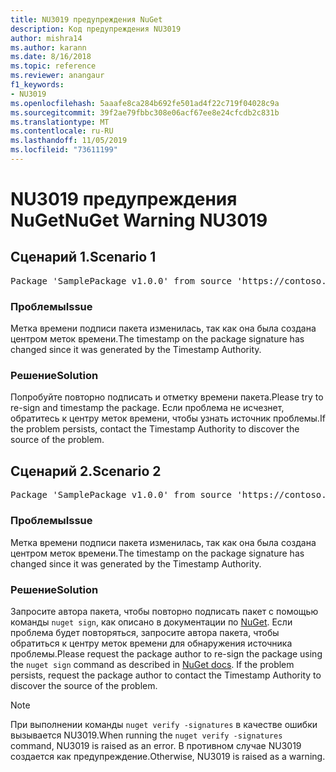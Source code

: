 ```yaml
---
title: NU3019 предупреждения NuGet
description: Код предупреждения NU3019
author: mishra14
ms.author: karann
ms.date: 8/16/2018
ms.topic: reference
ms.reviewer: anangaur
f1_keywords:
- NU3019
ms.openlocfilehash: 5aaafe8ca284b692fe501ad4f22c719f04028c9a
ms.sourcegitcommit: 39f2ae79fbbc308e06acf67ee8e24cfcdb2c831b
ms.translationtype: MT
ms.contentlocale: ru-RU
ms.lasthandoff: 11/05/2019
ms.locfileid: "73611199"
---
```

# <a name="nuget-warning-nu3019"></a><span data-ttu-id="ec3c2-103">NU3019 предупреждения NuGet</span><span class="sxs-lookup"><span data-stu-id="ec3c2-103">NuGet Warning NU3019</span></span>

## <a name="scenario-1"></a><span data-ttu-id="ec3c2-104">Сценарий 1.</span><span class="sxs-lookup"><span data-stu-id="ec3c2-104">Scenario 1</span></span>

<pre>Package 'SamplePackage v1.0.0' from source 'https://contoso.com/index.json': The timestamp integrity check failed.</pre>

### <a name="issue"></a><span data-ttu-id="ec3c2-105">Проблемы</span><span class="sxs-lookup"><span data-stu-id="ec3c2-105">Issue</span></span>

<span data-ttu-id="ec3c2-106">Метка времени подписи пакета изменилась, так как она была создана центром меток времени.</span><span class="sxs-lookup"><span data-stu-id="ec3c2-106">The timestamp on the package signature has changed since it was generated by the Timestamp Authority.</span></span>


### <a name="solution"></a><span data-ttu-id="ec3c2-107">Решение</span><span class="sxs-lookup"><span data-stu-id="ec3c2-107">Solution</span></span>

<span data-ttu-id="ec3c2-108">Попробуйте повторно подписать и отметку времени пакета.</span><span class="sxs-lookup"><span data-stu-id="ec3c2-108">Please try to re-sign and timestamp the package.</span></span> <span data-ttu-id="ec3c2-109">Если проблема не исчезнет, обратитесь к центру меток времени, чтобы узнать источник проблемы.</span><span class="sxs-lookup"><span data-stu-id="ec3c2-109">If the problem persists, contact the Timestamp Authority to discover the source of the problem.</span></span>



## <a name="scenario-2"></a><span data-ttu-id="ec3c2-110">Сценарий 2.</span><span class="sxs-lookup"><span data-stu-id="ec3c2-110">Scenario 2</span></span>

<pre>Package 'SamplePackage v1.0.0' from source 'https://contoso.com/index.json': The primary signature's timestamp integrity check failed.</pre>

### <a name="issue"></a><span data-ttu-id="ec3c2-111">Проблемы</span><span class="sxs-lookup"><span data-stu-id="ec3c2-111">Issue</span></span>

<span data-ttu-id="ec3c2-112">Метка времени подписи пакета изменилась, так как она была создана центром меток времени.</span><span class="sxs-lookup"><span data-stu-id="ec3c2-112">The timestamp on the package signature has changed since it was generated by the Timestamp Authority.</span></span>


### <a name="solution"></a><span data-ttu-id="ec3c2-113">Решение</span><span class="sxs-lookup"><span data-stu-id="ec3c2-113">Solution</span></span>

<span data-ttu-id="ec3c2-114">Запросите автора пакета, чтобы повторно подписать пакет с помощью команды `nuget sign`, как описано в документации по [NuGet](https://docs.microsoft.com/nuget/create-packages/sign-a-package). Если проблема будет повторяться, запросите автора пакета, чтобы обратиться к центру меток времени для обнаружения источника проблемы.</span><span class="sxs-lookup"><span data-stu-id="ec3c2-114">Please request the package author to re-sign the package using the `nuget sign` command as described in [NuGet docs](https://docs.microsoft.com/nuget/create-packages/sign-a-package). If the problem persists, request the package author to contact the Timestamp Authority to discover the source of the problem.</span></span>


> [!Note]
> <span data-ttu-id="ec3c2-115">При выполнении команды `nuget verify -signatures` в качестве ошибки вызывается NU3019.</span><span class="sxs-lookup"><span data-stu-id="ec3c2-115">When running the `nuget verify -signatures` command, NU3019 is raised as an error.</span></span> <span data-ttu-id="ec3c2-116">В противном случае NU3019 создается как предупреждение.</span><span class="sxs-lookup"><span data-stu-id="ec3c2-116">Otherwise, NU3019 is raised as a warning.</span></span>
